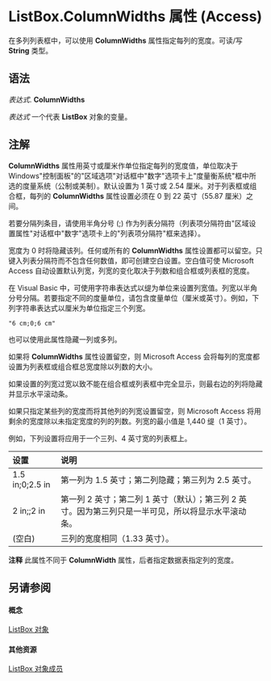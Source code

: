 
# ListBox.ColumnWidths 属性 (Access)

在多列列表框中，可以使用  **ColumnWidths** 属性指定每列的宽度。可读/写 **String** 类型。


## 语法

 _表达式_. **ColumnWidths**

 _表达式_ 一个代表 **ListBox** 对象的变量。


## 注解

 **ColumnWidths** 属性用英寸或厘米作单位指定每列的宽度值，单位取决于 Windows"控制面板"的"区域选项"对话框中"数字"选项卡上"度量衡系统"框中所选的度量系统（公制或美制）。默认设置为 1 英寸或 2.54 厘米。对于列表框或组合框，每列的 **ColumnWidths** 属性设置必须在 0 到 22 英寸（55.87 厘米）之间。

若要分隔列条目，请使用半角分号 (;) 作为列表分隔符（列表项分隔符由"区域设置属性"对话框中"数字"选项卡上的"列表项分隔符"框来选择）。

宽度为 0 时将隐藏该列。任何或所有的  **ColumnWidths** 属性设置都可以留空。只键入列表分隔符而不包含任何数值，即可创建空白设置。空白值可使 Microsoft Access 自动设置默认列宽，列宽的变化取决于列数和组合框或列表框的宽度。

在 Visual Basic 中，可使用字符串表达式以缇为单位来设置列宽值。列宽以半角分号分隔。若要指定不同的度量单位，请包含度量单位（厘米或英寸）。例如，下列字符串表达式以厘米为单位指定三个列宽。




```
"6 cm;0;6 cm"
```

也可以使用此属性隐藏一列或多列。

如果将  **ColumnWidths** 属性设置留空，则 Microsoft Access 会将每列的宽度都设置为列表框或组合框总宽度除以列数的大小。

如果设置的列宽过宽以致不能在组合框或列表框中完全显示，则最右边的列将隐藏并显示水平滚动条。

如果只指定某些列的宽度而将其他列的列宽设置留空，则 Microsoft Access 将用剩余的宽度除以未指定宽度的列的列数。列宽的最小值是 1,440 缇（1 英寸）。

例如，下列设置将应用于一个三列、4 英寸宽的列表框上。



|**设置**|**说明**|
|:-----|:-----|
|1.5 in;0;2.5 in|第一列为 1.5 英寸；第二列隐藏；第三列为 2.5 英寸。|
|2 in;;2 in|第一列 2 英寸；第二列 1 英寸（默认）；第三列 2 英寸。因为第三列只是一半可见，所以将显示水平滚动条。|
|(空白)|三列的宽度相同（1.33 英寸）。|

 **注释**  此属性不同于  **ColumnWidth** 属性，后者指定数据表指定列的宽度。


## 另请参阅


#### 概念


[ListBox 对象](6bc00755-34e7-4fc2-8e72-40dae2010dd8.md)
#### 其他资源


[ListBox 对象成员](d87ad51b-9a46-21f3-f6d6-ef98ea8aaf6d.md)